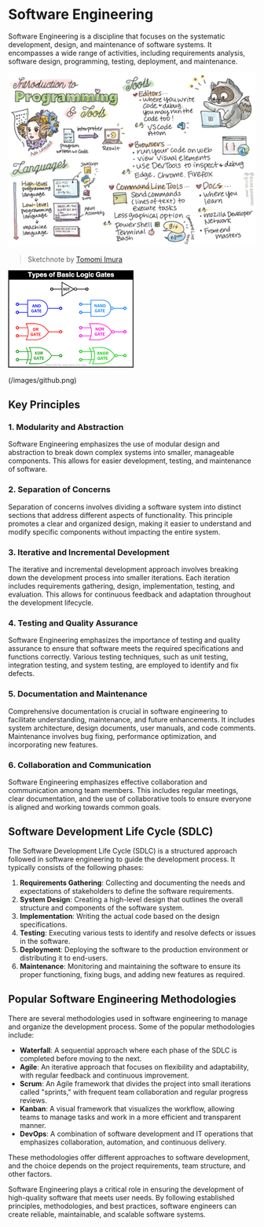 # Software Engineering

Software Engineering is a discipline that focuses on the systematic development, design, and maintenance of software systems. It encompasses a wide range of activities, including requirements analysis, software design, programming, testing, deployment, and maintenance.

![Introduction to web programming](/images/webdev-programming.png)
> Sketchnote by [Tomomi Imura](https://twitter.com/girlie_mac)

![Introduction to web programming](/images/LD.png)

(/images/github.png)
## Key Principles

### 1. Modularity and Abstraction

Software Engineering emphasizes the use of modular design and abstraction to break down complex systems into smaller, manageable components. This allows for easier development, testing, and maintenance of software.

### 2. Separation of Concerns

Separation of concerns involves dividing a software system into distinct sections that address different aspects of functionality. This principle promotes a clear and organized design, making it easier to understand and modify specific components without impacting the entire system.

### 3. Iterative and Incremental Development

The iterative and incremental development approach involves breaking down the development process into smaller iterations. Each iteration includes requirements gathering, design, implementation, testing, and evaluation. This allows for continuous feedback and adaptation throughout the development lifecycle.

### 4. Testing and Quality Assurance

Software Engineering emphasizes the importance of testing and quality assurance to ensure that software meets the required specifications and functions correctly. Various testing techniques, such as unit testing, integration testing, and system testing, are employed to identify and fix defects.

### 5. Documentation and Maintenance

Comprehensive documentation is crucial in software engineering to facilitate understanding, maintenance, and future enhancements. It includes system architecture, design documents, user manuals, and code comments. Maintenance involves bug fixing, performance optimization, and incorporating new features.

### 6. Collaboration and Communication

Software Engineering emphasizes effective collaboration and communication among team members. This includes regular meetings, clear documentation, and the use of collaborative tools to ensure everyone is aligned and working towards common goals.

## Software Development Life Cycle (SDLC)

The Software Development Life Cycle (SDLC) is a structured approach followed in software engineering to guide the development process. It typically consists of the following phases:

1. **Requirements Gathering**: Collecting and documenting the needs and expectations of stakeholders to define the software requirements.
2. **System Design**: Creating a high-level design that outlines the overall structure and components of the software system.
3. **Implementation**: Writing the actual code based on the design specifications.
4. **Testing**: Executing various tests to identify and resolve defects or issues in the software.
5. **Deployment**: Deploying the software to the production environment or distributing it to end-users.
6. **Maintenance**: Monitoring and maintaining the software to ensure its proper functioning, fixing bugs, and adding new features as required.

## Popular Software Engineering Methodologies

There are several methodologies used in software engineering to manage and organize the development process. Some of the popular methodologies include:

- **Waterfall**: A sequential approach where each phase of the SDLC is completed before moving to the next.
- **Agile**: An iterative approach that focuses on flexibility and adaptability, with regular feedback and continuous improvement.
- **Scrum**: An Agile framework that divides the project into small iterations called "sprints," with frequent team collaboration and regular progress reviews.
- **Kanban**: A visual framework that visualizes the workflow, allowing teams to manage tasks and work in a more efficient and transparent manner.
- **DevOps**: A combination of software development and IT operations that emphasizes collaboration, automation, and continuous delivery.

These methodologies offer different approaches to software development, and the choice depends on the project requirements, team structure, and other factors.

Software Engineering plays a critical role in ensuring the development of high-quality software that meets user needs. By following established principles, methodologies, and best practices, software engineers can create reliable, maintainable, and scalable software systems.
